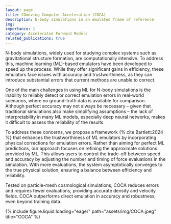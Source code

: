 ```yaml
---
layout: page
title: COmoving Computer Acceleration (COCA)
description: N-body simulations in an emulated frame of reference
img:
importance: 1
category: Accelerated Forward Models
related_publications: true
---
```


N-body simulations, widely used for studying complex systems such as gravitational structure formation, are computationally intensive. To address this, machine learning (ML)-based emulators have been developed to speed up the process. While they offer significant gains in efficiency, these emulators face issues with accuracy and trustworthiness, as they can introduce substantial errors that current methods are unable to correct.

One of the main challenges in using ML for N-body simulations is the inability to reliably detect or correct emulation errors in real-world scenarios, where no ground-truth data is available for comparison. Although perfect accuracy may not always be necessary – given that traditional simulations also make simplifying assumptions – the lack of interpretability in many ML models, especially deep neural networks, makes it difficult to assess the reliability of the results.

To address these concerns, we propose a framework {% cite Bartlett:2024 %} that enhances the trustworthiness of ML emulators by incorporating physical corrections for emulation errors. Rather than aiming for perfect ML predictions, our approach focuses on refining the approximate solutions provided by ML. This allows users to control the trade-off between speed and accuracy by adjusting the number and timing of force evaluations in the simulation. With more evaluations, the system asymptotically converges to the true physical solution, ensuring a balance between efficiency and reliability.

Tested on particle-mesh cosmological simulations, COCA reduces errors and requires fewer evaluations, providing accurate density and velocity fields. COCA outperforms direct emulation in accuracy and robustness, even beyond training data.

<div class="row">
    <div class="col-sm">
        {% include figure.liquid loading="eager" path="assets/img/COCA.jpeg" title="COCA" %}
    </div>
</div>